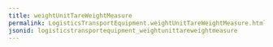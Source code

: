 ```yaml
---
title: weightUnitTareWeightMeasure
permalink: LogisticsTransportEquipment.weightUnitTareWeightMeasure.html
jsonid: logisticstransportequipment_weightunittareweightmeasure
---
```

